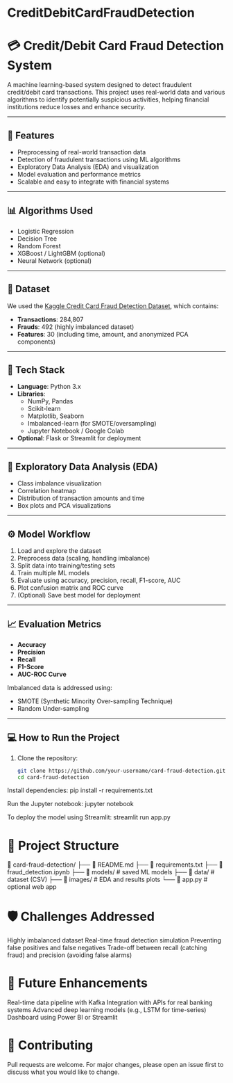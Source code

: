 # CreditDebitCardFraudDetection

# 💳 Credit/Debit Card Fraud Detection System

A machine learning-based system designed to detect fraudulent credit/debit card transactions. This project uses real-world data and various algorithms to identify potentially suspicious activities, helping financial institutions reduce losses and enhance security.

---

## 🚀 Features

- Preprocessing of real-world transaction data
- Detection of fraudulent transactions using ML algorithms
- Exploratory Data Analysis (EDA) and visualization
- Model evaluation and performance metrics
- Scalable and easy to integrate with financial systems

---

## 📊 Algorithms Used

- Logistic Regression
- Decision Tree
- Random Forest
- XGBoost / LightGBM (optional)
- Neural Network (optional)

---

## 🧠 Dataset

We used the [Kaggle Credit Card Fraud Detection Dataset](https://www.kaggle.com/datasets/mlg-ulb/creditcardfraud), which contains:

- **Transactions**: 284,807
- **Frauds**: 492 (highly imbalanced dataset)
- **Features**: 30 (including time, amount, and anonymized PCA components)

---

## 🧰 Tech Stack

- **Language**: Python 3.x
- **Libraries**: 
  - NumPy, Pandas
  - Scikit-learn
  - Matplotlib, Seaborn
  - Imbalanced-learn (for SMOTE/oversampling)
  - Jupyter Notebook / Google Colab
- **Optional**: Flask or Streamlit for deployment

---

## 🔎 Exploratory Data Analysis (EDA)

- Class imbalance visualization
- Correlation heatmap
- Distribution of transaction amounts and time
- Box plots and PCA visualizations

---

## ⚙️ Model Workflow

1. Load and explore the dataset
2. Preprocess data (scaling, handling imbalance)
3. Split data into training/testing sets
4. Train multiple ML models
5. Evaluate using accuracy, precision, recall, F1-score, AUC
6. Plot confusion matrix and ROC curve
7. (Optional) Save best model for deployment

---

## 📈 Evaluation Metrics

- **Accuracy**
- **Precision**
- **Recall**
- **F1-Score**
- **AUC-ROC Curve**

Imbalanced data is addressed using:
- SMOTE (Synthetic Minority Over-sampling Technique)
- Random Under-sampling

---

## 💻 How to Run the Project

1. Clone the repository:
   ```bash
   git clone https://github.com/your-username/card-fraud-detection.git
   cd card-fraud-detection


Install dependencies:
pip install -r requirements.txt


Run the Jupyter notebook:
jupyter notebook

To deploy the model using Streamlit:
streamlit run app.py

# 📂 Project Structure
📁 card-fraud-detection/
├── 📄 README.md
├── 📄 requirements.txt
├── 📄 fraud_detection.ipynb
├── 📁 models/             # saved ML models
├── 📁 data/               # dataset (CSV)
├── 📁 images/             # EDA and results plots
└── 📄 app.py              # optional web app


# 🛡️ Challenges Addressed

Highly imbalanced dataset
Real-time fraud detection simulation
Preventing false positives and false negatives
Trade-off between recall (catching fraud) and precision (avoiding false alarms)


# 📌 Future Enhancements

Real-time data pipeline with Kafka
Integration with APIs for real banking systems
Advanced deep learning models (e.g., LSTM for time-series)
Dashboard using Power BI or Streamlit


# 🤝 Contributing
Pull requests are welcome. For major changes, please open an issue first to discuss what you would like to change.
